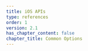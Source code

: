 ```yaml
---
title: iOS APIs
type: references
order: 1
version: 2.1
has_chapter_content: false
chapter_title: Common Options
---
```

